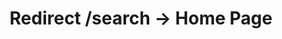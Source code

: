 ---
title: "Redirect /search → Home Page"
layout: redirect
url: /search/      # the old URL people might visit
redirect: / # the new destination
---